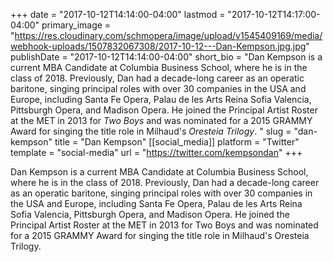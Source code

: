 +++
date = "2017-10-12T14:14:00-04:00"
lastmod = "2017-10-12T14:17:00-04:00"
primary_image = "https://res.cloudinary.com/schmopera/image/upload/v1545409169/media/webhook-uploads/1507832067308/2017-10-12---Dan-Kempson.jpg.jpg"
publishDate = "2017-10-12T14:14:00-04:00"
short_bio = "Dan Kempson is a current MBA Candidate at Columbia Business School, where  he is in the class of 2018. Previously, Dan had a decade-long career as an operatic baritone, singing principal roles with over 30 companies in the USA and Europe, including Santa Fe Opera, Palau de les Arts Reina Sofia Valencia, Pittsburgh Opera, and Madison Opera. He joined the Principal Artist Roster at the MET in 2013 for *Two Boys* and was nominated for a 2015 GRAMMY Award for singing the title role in Milhaud&#039;s *Oresteia Trilogy*. "
slug = "dan-kempson"
title = "Dan Kempson"
[[social_media]]
platform = "Twitter"
template = "social-media"
url = "https://twitter.com/kempsondan"
+++

Dan Kempson is a current MBA Candidate at Columbia Business School, where  he is in the class of 2018. Previously, Dan had a decade-long career as an operatic baritone, singing principal roles with over 30 companies in the USA and Europe, including Santa Fe Opera, Palau de les Arts Reina Sofia Valencia, Pittsburgh Opera, and Madison Opera. He joined the Principal Artist Roster at the MET in 2013 for Two Boys and was nominated for a 2015 GRAMMY Award for singing the title role in Milhaud's Oresteia Trilogy. 
